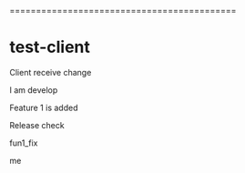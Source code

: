 
===========================================
# test-client

Client receive change

I am develop

Feature 1 is added

Release check 

fun1_fix



me


